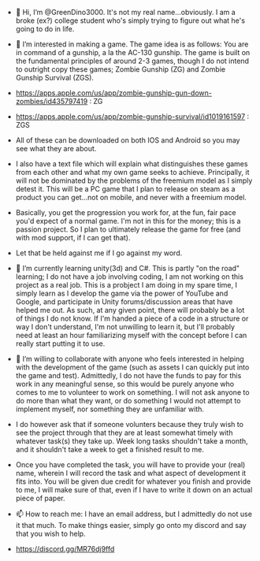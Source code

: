 - 👋 Hi, I’m @GreenDino3000. It's not my real name...obviously. I am a broke (ex?) college student who's simply trying to figure out what he's going to do in life.

- 👀 I’m interested in making a game. The game idea is as follows: You are in command of a gunship, a la the AC-130 gunship. The game is built on the fundamental principles of around 2-3 games, though I do not intend to outright copy these games; Zombie Gunship (ZG) and Zombie Gunship Survival (ZGS).

- https://apps.apple.com/us/app/zombie-gunship-gun-down-zombies/id435797419 : ZG
- https://apps.apple.com/us/app/zombie-gunship-survival/id1019161597 : ZGS

- All of these can be downloaded on both IOS and Android so you may see what they are about. 

- I also have a text file which will explain what distinguishes these games from each other and what my own game seeks to achieve. Principally, it will not be dominated by the problems of the freemium model as I simply detest it. This will be a PC game that I plan to release on steam as a product you can get...not on mobile, and never with a freemium model. 

- Basically, you get the progression you work for, at the fun, fair pace you'd expect of a normal game. I'm not in this for the money; this is a passion project. So I plan to ultimately release the game for free (and with mod support, if I can get that).

- Let that be held against me if I go against my word.

- 🌱 I’m currently learning unity(3d) and C#. This is partly "on the road" learning; I do not have a job involving coding, I am not working on this project as a real job. This is a probject I am doing in my spare time, I simply learn as I develop the game via the power of YouTube and Google, and participate in Unity forums/discussion areas that have helped me out. As such, at any given point, there will probably be a lot of things I do not know. If I'm handed a piece of a code in a structure or way I don't understand, I'm not unwilling to learn it, but I'll probably need at least an hour familiarizing myself with the concept before I can really start putting it to use.

- 💞️ I’m willing to collaborate with anyone who feels interested in helping with the development of the game (such as assets I can quickly put into the game and test). Admittedly, I do not have the funds to pay for this work in any meaningful sense, so this would be purely anyone who comes to me to volunteer to work on something. I will not ask anyone to do more than what they want, or do something I would not attempt to implement myself, nor something they are unfamiliar with.

- I do however ask that if someone volunters because they truly wish to see the project through that they are at least somewhat timely with whatever task(s) they take up. Week long tasks shouldn't take a month, and it shouldn't take a week to get a finished result to me.

- Once you have completed the task, you will have to provide your (real) name, wherein I will record the task and what aspect of development it fits into. You will be given due credit for whatever you finish and provide to me, I will make sure of that, even if I have to write it down on an actual piece of paper.

- 📫 How to reach me: I have an email address, but I admittedly do not use it that much. To make things easier, simply go onto my discord and say that you wish to help.

- https://discord.gg/MR76dj9ffd

<!---
GreenDino3000/GreenDino3000 is a ✨ special ✨ repository because its `README.md` (this file) appears on your GitHub profile.
You can click the Preview link to take a look at your changes.
--->
